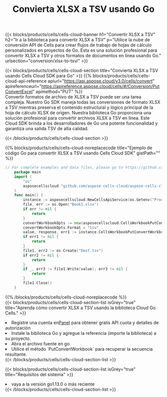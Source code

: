 ﻿---
title: Convierta XLSX a TSV usando Go
description:  Utilizar el SDK de Cloud Aspose.Cells para Go para convertir un archivo de formato XLSX a un archivo de formato TSV.
kwords: Excel, Convert XLSX to TSV, REST, Go
howto: How to convert XLSX to TSV using Aspose.Cells Cloud Go library.
---
{{< blocks/products/cells/cells-cloud-banner h1="Convertir XLSX a TSV" h2="Ir a la biblioteca para convertir XLSX a TSV" p="Utilice la nube de conversión API de Cells para crear flujos de trabajo de hojas de cálculo personalizados en proyectos de Go. Esta es una solución profesional para convertir XLSX a TSV y otros formatos de documentos en línea usando Go." urlsection="conversion/xlsx-to-tsv/" >}}

{{< blocks/products/cells/cells-cloud-section title="Convierta XLSX a TSV usando Cells Cloud SDK para Go" >}}
{{% blocks/products/cells/cells-cloud-api-reference apiurl="https://api.aspose.cloud/v3.0/cells/convert" apireferenceurl="https://apireference.aspose.cloud/cells/#/Conversion/PutConvertExcel" apimethod="PUT" %}}
<br/>
Convertir formatos de archivo de XLSX a TSV puede ser una tarea compleja. Nuestro Go SDK maneja todas las conversiones de formato XLSX a TSV mientras preserva el contenido estructural y lógico principal de la hoja de cálculo XLSX de origen. Nuestra biblioteca Go proporciona una solución profesional para convertir archivos XLSX a TSV en línea. Este Cloud SDK brinda a los desarrolladores de Go una potente funcionalidad y garantiza una salida TSV de alta calidad.

{{< /blocks/products/cells/cells-cloud-section >}}

{{% blocks/products/cells/cells-cloud-noreplacecode title="Ejemplo de código Go para convertir XLSX a TSV usando Cells Cloud SDK" gistPath="" %}}
 
```go
// For complete examples and data files, please go to https://github.com/aspose-cells-cloud/aspose-cells-cloud-go/
    package main
    import (
	    "os"
	    asposecellscloud "github.com/aspose-cells-cloud/aspose-cells-cloud-go/v22"
    )
    func main() {
	    instance := asposecellscloud.NewCellsApiService(os.Getenv("ProductClientId"), os.Getenv("ProductClientSecret"))
	    file, err := os.Open("Book1.xlsx")
	    if err != nil {
		    return
	    }
	    convertWorkbookOpts := new(asposecellscloud.CellsWorkbookPutConvertWorkbookOpts)
	    convertWorkbookOpts.Format = "tsv"
	    value, response, err1 := instance.CellsWorkbookPutConvertWorkbook(file, convertWorkbookOpts)
	    if err1 != nil {
		    return
	    }
	    file1, err2 := os.Create("Dest.tsv")
	    if err2 != nil {
		    return
	    }
	    if _, err3 := file1.Write(value); err3 != nil {
		    return
	    }
	    file1.Close()
    }
```
 
{{% /blocks/products/cells/cells-cloud-noreplacecode %}}
<br/>
{{< blocks/products/cells/cells-cloud-section-list isGrey="true" title="Aprenda cómo convertir XLSX a TSV usando la biblioteca Cloud Go Cells." >}}
<li> Registre una cuenta en<a href="https://dashboard.aspose.cloud/">Panel</a> para obtener gratis API cuota y detalles de autorización</li>
<li>Instale la biblioteca Go y agregue la referencia (importe la biblioteca) a su proyecto.</li>
<li>Abra el archivo fuente en go.</li>
<li>Utilice el método `PutConvertWorkbook` para recuperar la secuencia resultante.</li>
{{< /blocks/products/cells/cells-cloud-section-list >}}

{{< blocks/products/cells/cells-cloud-section-list isGrey="true" title="Requisitos del sistema" >}}
<li>vaya a la versión go1.13.0 o más reciente</li>
{{< /blocks/products/cells/cells-cloud-section-list >}}
